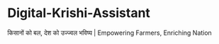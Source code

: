 # Digital-Krishi-Assistant
किसानों को बल, देश को उज्ज्वल भविष्य | Empowering Farmers, Enriching Nation

